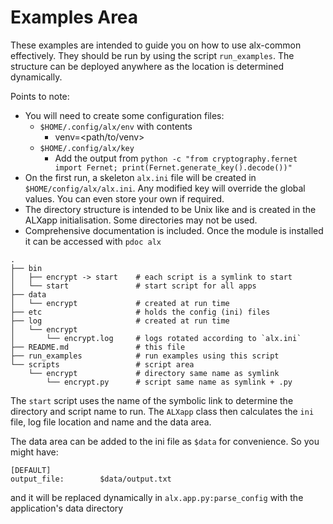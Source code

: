 # Examples Area

These examples are intended to guide you on how to
use alx-common effectively. They should be run by using the 
script `run_examples`. The structure can be deployed
anywhere as the location is determined dynamically.

Points to note:
* You will need to create some configuration files:
  * `$HOME/.config/alx/env` with contents
    * venv=<path/to/venv>
  * `$HOME/.config/alx/key`
    * Add the output from `python -c "from cryptography.fernet import Fernet; print(Fernet.generate_key().decode())"`
* On the first run, a skeleton `alx.ini` file will be created
in `$HOME/config/alx/alx.ini`. Any modified key will override the
global values. You can even store your own if required.
* The directory structure is intended to be Unix like and
is created in the ALXapp initialisation. Some directories
may not be used.
* Comprehensive documentation is included. Once the module
is installed it can be accessed with `pdoc alx`

```
.
├── bin
│   ├── encrypt -> start    # each script is a symlink to start
│   └── start               # start script for all apps
├── data
│   └── encrypt             # created at run time
├── etc                     # holds the config (ini) files
├── log                     # created at run time
│   └── encrypt
│       └── encrypt.log     # logs rotated according to `alx.ini`
├── README.md               # this file
├── run_examples            # run examples using this script
└── scripts                 # script area
    └── encrypt             # directory same name as symlink
        └── encrypt.py      # script same name as symlink + .py
```
The `start` script uses the name of the symbolic link to determine
the directory and script name to run. The `ALXapp` class then 
calculates the `ini` file, log file location and name and the data 
area. 

The data area can be added to the ini file as `$data` for 
convenience.  So you might have:
```
[DEFAULT]
output_file:        $data/output.txt
```
and it will be replaced dynamically in `alx.app.py:parse_config` with the
application's data directory


